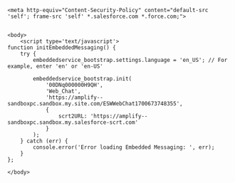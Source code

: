 <html>

	<meta http-equiv="Content-Security-Policy" content="default-src 'self'; frame-src 'self' *.salesforce.com *.force.com;">


	<body>
		<script type='text/javascript'>
	function initEmbeddedMessaging() {
		try {
			embeddedservice_bootstrap.settings.language = 'en_US'; // For example, enter 'en' or 'en-US'

			embeddedservice_bootstrap.init(
				'00DNq000000H9QH',
				'Web_Chat',
				'https://amplify--sandboxpc.sandbox.my.site.com/ESWWebChat1700673748355',
				{
					scrt2URL: 'https://amplify--sandboxpc.sandbox.my.salesforce-scrt.com'
				}
			);
		} catch (err) {
			console.error('Error loading Embedded Messaging: ', err);
		}
	};
</script>
<script type='text/javascript' src='https://amplify--sandboxpc.sandbox.my.site.com/ESWWebChat1700673748355/assets/js/bootstrap.min.js' onload='initEmbeddedMessaging()'></script>

	</body>
</html>
